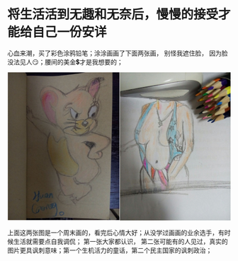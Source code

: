 # 将生活活到无趣和无奈后，慢慢的接受才能给自己一份安详

心血来潮，买了彩色涂鸦铅笔；涂涂画画了下面两张画， 别怪我遮住脸， 因为脸没法见人😏；腰间的美金💲才是我想要的；

![绘画🎨](/bullshit/img/firstblood_for_funy_moment.jpg)

上面这两张图是一个周末画的，看完后心情大好；从没学过画画的业余选手，有时候生活就需要点自我调侃；
第一张大家都认识， 第二张可能有的人见过，真实的图片更具讽刺意味；第一个生机活力的童话，第二个民主国家的讽刺政治；
